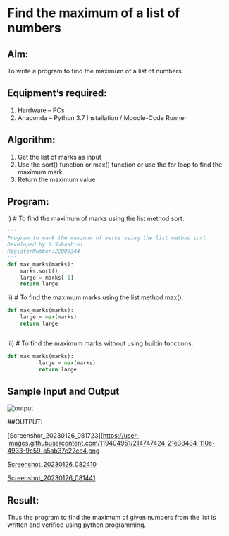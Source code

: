 # Find the maximum of a list of numbers
## Aim:
To write a program to find the maximum of a list of numbers.
## Equipment’s required:
1.	Hardware – PCs
2.	Anaconda – Python 3.7 Installation / Moodle-Code Runner
## Algorithm:
1.	Get the list of marks as input
2.	Use the sort() function or max() function or use the for loop to find the maximum mark.
3.	Return the maximum value
## Program:

i)	# To find the maximum of marks using the list method sort.
```Python
''' 
Program to mark the maximum of marks using the list method sort
Developed by:S.Subashini 
RegisterNumber:22009344
'''
def max_marks(marks):
    marks.sort()
    large = marks[-1]
    return large


```

ii)	# To find the maximum marks using the list method max().
```Python
def max_marks(marks):
    large = max(marks)
    return large



```

iii) # To find the maximum marks without using builtin functions.
```Python
def max_marks(marks):
          large = max(marks)
          return large


```
## Sample Input and Output
![output](./img/max_marks1.jpg) 

##OUTPUT:

[Screenshot_20230126_081723](https://user-images.githubusercontent.com/119404951/214747424-21e38484-110e-4933-9c59-a5ab37c22cc4.png

[Screenshot_20230126_082410](https://user-images.githubusercontent.com/119404951/214748356-e14c8218-a461-41fa-b94a-afe5d277a4e7.png)

[Screenshot_20230126_081441](https://user-images.githubusercontent.com/119404951/214747084-f3e25cdd-deb2-48c7-ad21-584e8b77f488.png)




## Result:
Thus the program to find the maximum of given numbers from the list is written and verified using python programming.
